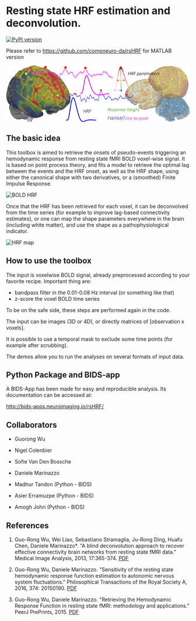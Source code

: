Resting state HRF estimation and deconvolution.
========
[![PyPI version](https://badge.fury.io/py/rsHRF.png)](https://badge.fury.io/py/rsHRF)

Please refer to https://github.com/compneuro-da/rsHRF for MATLAB version

![BOLD HRF](https://github.com/guorongwu/rsHRF/raw/master/docs/BOLD_HRF.png)


The basic idea 
-------------

This toolbox is aimed to retrieve the onsets of pseudo-events triggering an hemodynamic response from resting state fMRI BOLD voxel-wise signal.
It is based on point process theory, and fits a model to retrieve the optimal lag between the events and the HRF onset, as well as the HRF shape, using either the canonical shape with two derivatives, or a (smoothed) Finite Impulse Response.

![BOLD HRF](http://users.ugent.be/~dmarinaz/example_hrf.png)

Once that the HRF has been retrieved for each voxel, it can be deconvolved from the time series (for example to improve lag-based connectivity estimates), or one can map the shape parameters everywhere in the brain (including white matter), and use the shape as a pathophysiological indicator.

![HRF map](http://users.ugent.be/~dmarinaz/FIR_Height_full_layout.png)

How to use the toolbox 
-------------

The input is voxelwise BOLD signal, already preprocessed according to your favorite recipe. Important thing are:

* bandpass filter in the 0.01-0.08 Hz interval (or something like that)
* z-score the voxel BOLD time series

To be on the safe side, these steps are performed again in the code.

The input can be images (3D or 4D), or directly matrices of [observation x voxels].

It is possible to use a temporal mask to exclude some time points (for example after scrubbing).

The demos allow you to run the analyses on several formats of input data.

Python Package and BIDS-app 
-------------
A BIDS-App has been made for easy and reproducible analysis. Its documentation can be accessed at:

http://bids-apps.neuroimaging.io/rsHRF/

Collaborators 
-------------
* Guorong Wu
* Nigel Colenbier
* Sofie Van Den Bossche
* Daniele Marinazzo

* Madhur Tandon (Python - BIDS)
* Asier Erramuzpe (Python - BIDS)
* Amogh Johri   (Python - BIDS)


**References**
--------

1. Guo-Rong Wu, Wei Liao, Sebastiano Stramaglia, Ju-Rong Ding, Huafu Chen, Daniele Marinazzo*. "A blind deconvolution approach to recover effective connectivity brain networks from resting state fMRI data." Medical Image Analysis, 2013, 17:365-374. [PDF](https://github.com/guorongwu/rsHRF/raw/master/docs/2013_MIA.pdf)

2. Guo-Rong Wu, Daniele Marinazzo. "Sensitivity of the resting state hemodynamic response function estimation to autonomic nervous system fluctuations." Philosophical Transactions of the Royal Society A, 2016, 374: 20150190. [PDF](https://github.com/guorongwu/rsHRF/raw/master/docs/2016_PTA.pdf)

3. Guo-Rong Wu, Daniele Marinazzo. "Retrieving the Hemodynamic Response Function in resting state fMRI: methodology and applications." PeerJ PrePrints, 2015. [PDF](https://github.com/guorongwu/rsHRF/raw/master/docs/poster_OHBM2016_HRF.pdf)

